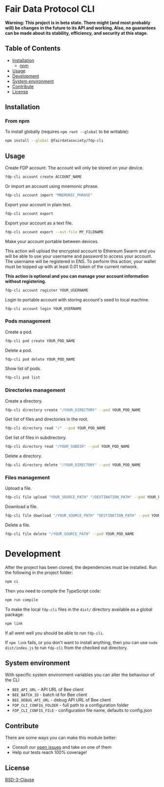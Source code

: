 # Fair Data Protocol CLI

**Warning: This project is in beta state. There might (and most probably will) be changes in the future to its API and working. Also, no guarantees can be made about its stability, efficiency, and security at this stage.**

## Table of Contents

- [Installation](#installation)
  - [npm](#from-npm)
- [Usage](#usage)
- [Development](#development)
- [System environment](#system-environment)
- [Contribute](#contribute)
- [License](#license)

## Installation

### From npm

To install globally (requires `npm root --global` to be writable):

```sh
npm install --global @fairdatasociety/fdp-cli
```

## Usage

Create FDP account. The account will only be stored on your device.

```sh
fdp-cli account create ACCOUNT_NAME
```

Or import an account using mnemonic phrase.

```sh
fdp-cli account import "MNEMONIC_PHRASE"
```

Export your account in plain text.

```sh
fdp-cli account export
```

Export your account as a text file.

```sh
fdp-cli account export --out-file MY_FILENAME
```

Make your account portable between devices.

This action will upload the encrypted account to Ethereum Swarm and you will be able to use your username and password to access your account. The username will be registered in ENS. To perform this action, your wallet must be topped up with at least 0.01 token of the current network.

**This action is optional and you can manage your account information without registering.**

```sh
fdp-cli account register YOUR_USERNAME
```

Login to portable account with storing account's seed to local machine.

```sh
fdp-cli account login YOUR_USERNAME
```

### Pods management

Create a pod.

```sh
fdp-cli pod create YOUR_POD_NAME
```

Delete a pod.

```sh
fdp-cli pod delete YOUR_POD_NAME
```

Show list of pods.

```sh
fdp-cli pod list
```

### Directories management

Create a directory.

```sh
fdp-cli directory create "/YOUR_DIRECTORY" --pod YOUR_POD_NAME
```

Get list of files and directories in the root.

```sh
fdp-cli directory read "/" --pod YOUR_POD_NAME
```

Get list of files in subdirectory.

```sh
fdp-cli directory read "/YOUR_SUBDIR" --pod YOUR_POD_NAME
```

Delete a directory.

```sh
fdp-cli directory delete "/YOUR_DIRECTORY" --pod YOUR_POD_NAME
```

### Files management

Upload a file.

```sh
fdp-cli file upload "YOUR_SOURCE_PATH" "/DESTINATION_PATH" --pod YOUR_POD_NAME
```

Download a file.

```sh
fdp-cli file download "/YOUR_SOURCE_PATH" "DESTINATION_PATH" --pod YOUR_POD_NAME
```

Delete a file.

```sh
fdp-cli file delete "/YOUR_SOURCE_PATH" --pod YOUR_POD_NAME
```

# Development

After the project has been cloned, the dependencies must be
installed. Run the following in the project folder:

```sh
npm ci
```

Then you need to compile the TypeScript code:

```sh
npm run compile
```

To make the local `fdp-cli` files in the `dist/` directory available as a global package:

```sh
npm link
```

If all went well you should be able to run `fdp-cli`.

If `npm link` fails, or you don't want to install anything, then you
can use `node dist/index.js` to run `fdp-cli` from the checked out
directory.

## System environment

With specific system environment variables you can alter the behaviour of the CLI

* `BEE_API_URL` - API URL of Bee client
* `BEE_BATCH_ID` - batch id for Bee client
* `BEE_DEBUG_API_URL` - debug API URL of Bee client
* `FDP_CLI_CONFIG_FOLDER` - full path to a configuration folder
* `FDP_CLI_CONFIG_FILE` - configuration file name, defaults to config.json

## Contribute

There are some ways you can make this module better:

- Consult our [open issues](https://github.com/fairDataSociety/fdp-cli/issues) and take on one of them
- Help our tests reach 100% coverage!

## License

[BSD-3-Clause](./LICENSE)
